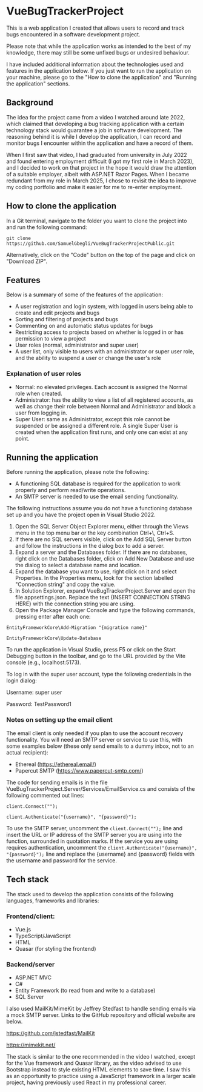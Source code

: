 # VueBugTrackerProject

This is a web application I created that allows users to record and track bugs encountered in a software development project. 

Please note that while the application works as intended to the best of my knowledge, there may still be some unfixed bugs or undesired behaviour.

I have included additional information about the technologies used and features in the application below. If you just want to run the application on your machine, please go to the "How to clone the application" and "Running the application" sections.

## Background

The idea for the project came from a video I watched around late 2022, which claimed that developing a bug tracking application with a certain technology stack would guarantee a job in software development. The reasoning behind it is while I develop the application, I can record and monitor bugs I encounter within the application and have a record of them.

When I first saw that video, I had graduated from university in July 2022 and found entering employment difficult (I got my first role in March 2023), and I decided to work on that project in the hope it would draw the attention of a suitable employer, albeit with ASP.NET Razor Pages. When I became redundant from my role in March 2025, I chose to revisit the idea to improve my coding portfolio and make it easier for me to re-enter employment.

## How to clone the application

In a Git terminal, navigate to the folder you want to clone the project into and run the following command:

`git clone https://github.com/SamuelGbegli/VueBugTrackerProjectPublic.git`

Alternatively, click on the "Code" button on the top of the page and click on "Download ZIP".

## Features

Below is a summary of some of the features of the application:

- A user registration and login system, with logged in users being able to create and edit projects and bugs
- Sorting and filtering of projects and bugs 
- Commenting on and automatic status updates for bugs
- Restricting access to projects based on whether is logged in or has permission to view a project
- User roles (normal, administrator and super user)
- A user list, only visible to users with an administrator or super user role, and the ability to suspend a user or change the user's role

### Explanation of user roles

- Normal: no elevated privileges. Each account is assigned the Normal role when created.
- Administrator: has the ability to view a list of all registered accounts, as well as change their role between Normal and Administrator and block a user from logging in.
- Super User: same as Administrator, except this role cannot be suspended or be assigned a different role. A single Super User is created when the application first runs, and only one can exist at any point.

## Running the application

Before running the application, please note the following:

- A functioning SQL database is required for the application to work properly and perform read/write operations.
- An SMTP server is needed to use the email sending functionality.

The following instructions assume you do not have a functioning database set up and you have the project open in Visual Studio 2022.

1. Open the SQL Server Object Explorer menu, either through the Views menu in the top menu bar or the key combination Ctrl+\\, Ctrl+S.
2. If there are no SQL servers visible, click on the Add SQL Server button and follow the instructions in the dialog box to add a server.
3. Expand a server and the Databases folder. If there are no databases, right click on the Databases folder, click on Add New Database and use the dialog to select a database name and location.
4. Expand the database you want to use, right click on it and select Properties. In the Properties menu, look for the section labelled "Connection string" and copy the value.
5. In Solution Explorer, expand VueBugTrackerProject.Server and open the file appsettings.json. Replace the text {INSERT CONNECTION STRING HERE} with the connection string you are using.
6. Open the Package Manager Console and type the following commands, pressing enter after each one:

`EntityFrameworkCore\Add-Migration "{migration name}"`

`EntityFrameworkCore\Update-Database`

To run the application in Visual Studio, press F5 or click on the Start Debugging button in the toolbar, and go to the URL provided by the Vite console (e.g., localhost:5173).

To log in with the super user account, type the following credentials in the login dialog:

Username: super user

Password: TestPassword1

### Notes on setting up the email client

The email client is only needed if you plan to use the account recovery functionality. You will need an SMTP server or service to use this, with some examples below (these only send emails to a dummy inbox, not to an actual recipient):

- Ethereal (https://ethereal.email/)
- Papercut SMTP (https://www.papercut-smtp.com/)

The code for sending emails is in the file VueBugTrackerProject.Server/Services/EmailService.cs and consists of the following commented out lines:

`client.Connect("");`

`client.Authenticate("{username}", "{password}");`

To use the SMTP server, uncomment the `client.Connect("");` line and insert the URL or IP address of the SMTP server you are using into the function, surrounded in quotation marks.
If the service you are using requires authentication, uncomment the `client.Authenticate("{username}", "{password}");` line and replace the {username} and {password} fields with the username and password for the service.

## Tech stack

The stack used to develop the application consists of the following languages, frameworks and libraries:

### Frontend/client:
- Vue.js
- TypeScript/JavaScript
- HTML
- Quasar (for styling the frontend)

### Backend/server
- ASP.NET MVC
- C#
- Entity Framework (to read from and write to a database)
- SQL Server

I also used MailKit/MimeKit by Jeffrey Stedfast to handle sending emails via a mock SMTP server. Links to the GitHub repository and official website are below.

https://github.com/jstedfast/MailKit

https://mimekit.net/

The stack is similar to the one recommended in the video I watched, except for the Vue framework and Quasar library, as the video advised to use Bootstrap instead to style existing HTML elements to save time. I saw this as an opportunity to practice using a JavaScript framework in a larger scale project, having previously used React in my professional career.
